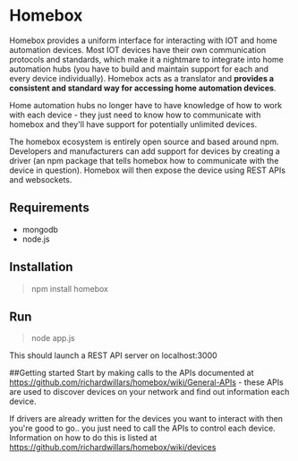 # Homebox
Homebox provides a uniform interface for interacting with IOT and home automation devices. Most IOT devices have their own communication protocols and standards, which make it a nightmare to integrate into home automation hubs (you have to build and maintain support for each and every device individually). Homebox acts as a translator and **provides a consistent and standard way for accessing home automation devices**.

Home automation hubs no longer have to have knowledge of how to work with each device - they just need to know how to communicate with homebox and they'll have support for potentially unlimited devices.

The homebox ecosystem is entirely open source and based around npm. Developers and manufacturers can add support for devices by creating a driver (an npm package that tells homebox how to communicate with the device in question). Homebox will then expose the device using REST APIs and websockets.

## Requirements
- mongodb
- node.js

## Installation
> npm install homebox

## Run
> node app.js

This should launch a REST API server on localhost:3000

##Getting started
Start by making calls to the APIs documented at https://github.com/richardwillars/homebox/wiki/General-APIs - these APIs are used to discover devices on your network and find out information each device. 

If drivers are already written for the devices you want to interact with then you're good to go.. you just need to call the APIs to control each device. Information on how to do this is listed at https://github.com/richardwillars/homebox/wiki/devices
